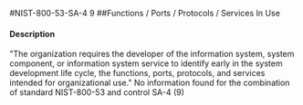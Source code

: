 #NIST-800-53-SA-4 9
##Functions / Ports / Protocols / Services In Use
#### Description
"The organization requires the developer of the information system, system component, or information system service to identify early in the system development life cycle, the functions, ports, protocols, and services intended for organizational use."
No information found for the combination of standard NIST-800-53 and control SA-4 (9)
